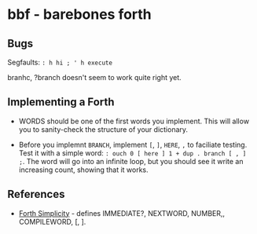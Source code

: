 # bbf - barebones forth

## Bugs

Segfaults: `: h hi ; ' h execute`

branhc, ?branch doesn't seem to work quite right yet.

## Implementing a Forth

* WORDS should be one of the first words you implement. This will allow you to sanity-check the structure of your dictionary.

* Before you implemnt `BRANCH`, implement `[`, `]`, `HERE`, `,` to faciliate testing. Test it with a simple word: `: ouch 0 [ here ] 1 + dup . branch [ , ] ;`. The word will go into an infinite loop, but you should see it write an increasing count, showing that it works.

## References

* [Forth Simplicity](http://wiki.c2.com/?ForthSimplicity) - defines IMMEDIATE?, NEXTWORD, NUMBER,, COMPILEWORD, [, ].
